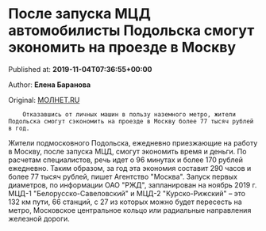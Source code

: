 
# После запуска МЦД автомобилисты Подольска смогут экономить на проезде в Москву

Published at: **2019-11-04T07:36:55+00:00**

Author: **Елена Баранова**

Original: [МОЛНЕТ.RU](https://www.molnet.ru/mos/ru/important/o_717278)


        Отказавшись от личных машин в пользу наземного метро, жители Подольска смогут сэкономить на проезде в Москву более 77 тысяч рублей в год.
      
Жители подмосковного Подольска, ежедневно приезжающие на работу в Москву, после запуска МЦД, смогут экономить время и деньги. По расчетам специалистов, речь идет о 96 минутах и более 170 рублей ежедневно. Таким образом, за год эта экономия составит 290 часов и более 77 тысяч рублей, пишет Агентство "Москва".
Запуск первых диаметров, по информации ОАО "РЖД", запланирован на ноябрь 2019 г. МЦД-1 "Белорусско-Савеловский" и МЦД-2 "Курско-Рижский" – это 132 км пути, 66 станций, с 27 из которых можно будет пересесть на метро, Московское центральное кольцо или радиальные направления железной дороги.
